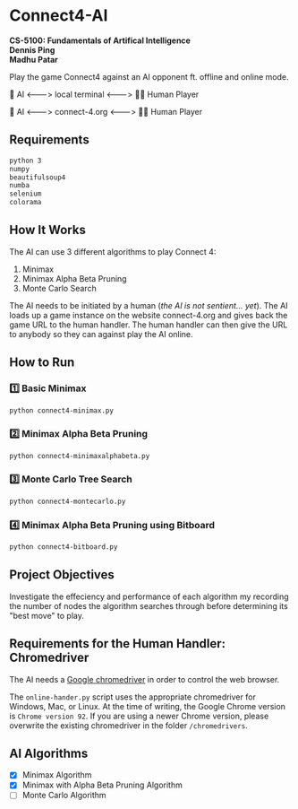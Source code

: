 # Connect4-AI

**CS-5100: Fundamentals of Artifical Intelligence**  
**Dennis Ping**  
**Madhu Patar**  

Play the game Connect4 against an AI opponent ft. offline and online mode.

🤖 AI <---> local terminal <---> 👨‍💻 Human Player

🤖 AI <---> connect-4.org <---> 👩‍💻 Human Player

## Requirements

```txt
python 3
numpy
beautifulsoup4
numba
selenium
colorama
```

## How It Works

The AI can use 3 different algorithms to play Connect 4:

  1. Minimax
  2. Minimax Alpha Beta Pruning
  3. Monte Carlo Search  

The AI needs to be initiated by a human (*the AI is not sentient... yet*). The AI loads up a game instance on the website connect-4.org and gives back the game URL to the human handler. The human handler can then give the URL to anybody so they can against play the AI online.

## How to Run

### 1️⃣ Basic Minimax

```txt
python connect4-minimax.py
```

###  2️⃣ Minimax Alpha Beta Pruning

```txt
python connect4-minimaxalphabeta.py
```

### 3️⃣ Monte Carlo Tree Search

```txt
python connect4-montecarlo.py
```

### 4️⃣ Minimax Alpha Beta Pruning using Bitboard

```txt
python connect4-bitboard.py
```

## Project Objectives

Investigate the effeciency and performance of each algorithm my recording the number of nodes the algorithm searches through before determining its "best move" to play.

## Requirements for the Human Handler: Chromedriver

The AI needs a [Google chromedriver](https://chromedriver.chromium.org/downloads) in order to control the web browser.

The `online-hander.py` script uses the appropriate chromedriver for Windows, Mac, or Linux. At the time of writing, the Google Chrome version is `Chrome version 92`. If you are using a newer Chrome version, please overwrite the existing chromedriver in the folder `/chromedrivers`.

## AI Algorithms

- [x] Minimax Algorithm  
- [x] Minimax with Alpha Beta Pruning Algorithm  
- [ ] Monte Carlo Algorithm  
